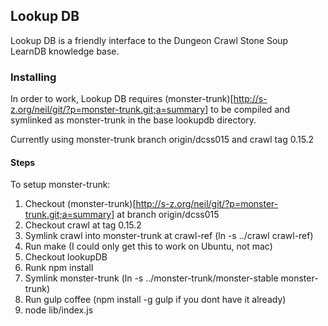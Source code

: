 ## Lookup DB

Lookup DB is a friendly interface to the Dungeon Crawl Stone Soup LearnDB knowledge base.

### Installing
In order to work, Lookup DB requires (monster-trunk)[http://s-z.org/neil/git/?p=monster-trunk.git;a=summary] to be compiled and symlinked as monster-trunk in the base lookupdb directory.

Currently using monster-trunk branch origin/dcss015 and crawl tag 0.15.2


#### Steps
To setup monster-trunk:

1. Checkout (monster-trunk)[http://s-z.org/neil/git/?p=monster-trunk.git;a=summary] at branch origin/dcss015
2. Checkout crawl at tag 0.15.2
3. Symlink crawl into monster-trunk at crawl-ref (ln -s ../crawl crawl-ref)
4. Run make (I could only get this to work on Ubuntu, not mac)
5. Checkout lookupDB
6. Runk npm install
7. Symlink monster-trunk (ln -s ../monster-trunk/monster-stable monster-trunk)
8. Run gulp coffee (npm install -g gulp if you dont have it already)
9. node lib/index.js 
